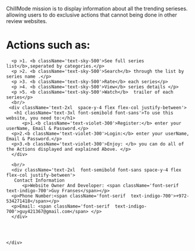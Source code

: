 <div className='text-white text-center ml-72 mr-72 text-2xl font-serif space-y-4 flex flex-col justify-between '>
      <p>ChillMode mission is to display information about all the trending serieses.<br /> 
        allowing users to do exclusive actions that cannot being done in other review websites.  </p>
        <h1 className='text-3xl font-semibold font-sans'> Actions such as:</h1>

      <p >1. <b className='text-sky-500'>See full series list</b>,seperated by categories.</p>
      <p >2. <b className='text-sky-500'>Search</b> through the list by series name .</p>
      <p >3. <b className='text-sky-500'>Rate</b> each series</p>
      <p >4. <b className='text-sky-500'>View</b> series details </p>
      <p >5. <b className='text-sky-500'>Watch</b>  trailer of each series</p>
      <br/>
     <div className='text-2xl  space-y-4 flex flex-col justify-between'>
       <h1 className='text-3xl font-semibold font-sans'>To use this website, you need to:</h1>
          <p>1.<b className='text-violet-300'>Register:</b> enter your userName, Email & Password.</p> 
      <p>2.<b className='text-violet-300'>Login:</b> enter your userName, Email & Password.</p> 
      <p>3.<b className='text-violet-300'>Enjoy: </b> you can do all of the Actions displayed and explained Above. </p> 
      </div>
      
      <br/>
      <div className='text-2xl  font-semibold font-sans space-y-4 flex flex-col justify-between'>
       Contact Information 
          <p>Website Owner And Developer: <span className='font-serif text-indigo-700'>Guy Franses</span></p> 
      <p>Phone Number:<span className='font-serif  text-indigo-700'>+972-534271418</span></p> 
      <p>Email: <span className='font-serif  text-indigo-700'>guy421367@gmail.com</span> </p> 
      </div>


      

    </div>
